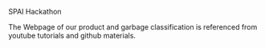SPAI Hackathon


The Webpage of our product and garbage classification is referenced from youtube tutorials and github materials.

